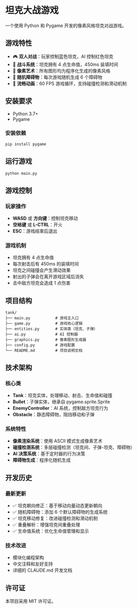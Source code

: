 # 坦克大战游戏

一个使用 Python 和 Pygame 开发的像素风格坦克对战游戏。

## 游戏特性

- 🎮 **双人对战**：玩家控制蓝色坦克，AI 控制红色坦克
- 🎯 **战斗系统**：坦克拥有 4 点生命值，450ms 装填时间
- 🎨 **像素艺术**：所有图形均为程序化生成的像素风格
- 🧱 **随机障碍物**：每次游戏随机生成 6 个障碍物
- 🎪 **流畅动画**：60 FPS 游戏循环，支持碰撞检测和滑动机制

## 安装要求

- Python 3.7+
- Pygame

### 安装依赖

```bash
pip install pygame
```

## 运行游戏

```bash
python main.py
```

## 游戏控制

### 玩家操作
- **WASD** 或 **方向键**：控制坦克移动
- **空格键** 或 **L-CTRL**：开火
- **ESC**：游戏结束后退出

### 游戏机制
- 坦克拥有 4 点生命值
- 每次射击后有 450ms 的装填时间
- 坦克之间碰撞会产生滑动效果
- 射出的子弹会在离开游戏区域后消失
- 击中敌方坦克会造成 1 点伤害

## 项目结构

```
tank/
├── main.py           # 游戏主入口
├── game.py           # 游戏核心逻辑
├── entities.py       # 实体类（坦克、子弹）
├── ai.py             # AI 控制器
├── graphics.py       # 像素图形生成器
├── config.py         # 游戏配置
└── README.md         # 项目说明文档
```

## 技术架构

### 核心类
- **Tank**：坦克实体，处理移动、射击、生命值和碰撞
- **Bullet**：子弹实体，继承自 pygame.sprite.Sprite
- **EnemyController**：AI 系统，控制敌方坦克行为
- **Obstacle**：静态障碍物，阻挡移动和子弹

### 系统特性
- **像素渲染系统**：使用 ASCII 模式生成像素艺术
- **碰撞检测系统**：多层碰撞检测（坦克间、子弹-坦克、障碍物）
- **AI 决策系统**：基于定时器的行为决策
- **障碍物生成**：程序化随机生成

## 开发历史

### 最新更新
- ✅ 坦克朝向修正：基于移动向量动态更新朝向
- ✅ 随机障碍物：添加 6 个默认障碍物的生成系统
- ✅ 坦克移动修复：改进碰撞检测和滑动机制
- ✅ 重叠解析：增强坦克间重叠处理
- ✅ 生命值系统：优化生命值管理和显示

### 技术改进
- 模块化编程架构
- 中文注释和友好支持
- 详细的 CLAUDE.md 开发文档

## 许可证

本项目采用 MIT 许可证。